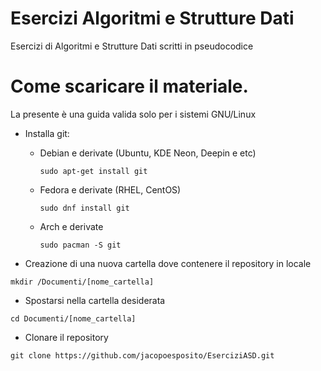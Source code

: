 # Esercizi Algoritmi e Strutture Dati 
Esercizi di Algoritmi e Strutture Dati scritti in pseudocodice

# Come scaricare il materiale.
La presente è una guida valida solo per i sistemi GNU/Linux

* Installa git:
	* Debian e derivate (Ubuntu, KDE Neon, Deepin e etc)
		```console
		sudo apt-get install git
		```
	* Fedora e derivate (RHEL, CentOS)
		```console
		sudo dnf install git
		```
	* Arch e derivate
		```console
		sudo pacman -S git
		```

* Creazione di una nuova cartella dove contenere il repository in locale
```console
mkdir /Documenti/[nome_cartella]
```

* Spostarsi nella cartella desiderata
```console
cd Documenti/[nome_cartella]
```

* Clonare il repository
```console
git clone https://github.com/jacopoesposito/EserciziASD.git
```
